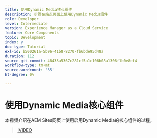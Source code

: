 ```yaml
---
title: 使用Dynamic Media核心组件
description: 步骤在站点页面上使用Dynamic Media组件
role: Developer
level: Intermediate
version: Experience Manager as a Cloud Service
feature: Core Components
topic: Development
index: y
doc-type: Tutorial
exl-id: b500261a-5b96-41b8-8270-fb6bde95d48a
duration: 112
source-git-commit: 48433a5367c281cf5a1c106b08a1306f1b0e8ef4
workflow-type: tm+mt
source-wordcount: '35'
ht-degree: 0%

---
```


# 使用Dynamic Media核心组件

本视频介绍在AEM Sites网页上使用启用Dynamic Media的核心组件的过程。

>[!VIDEO](https://video.tv.adobe.com/v/335461?quality=12&learn=on)
